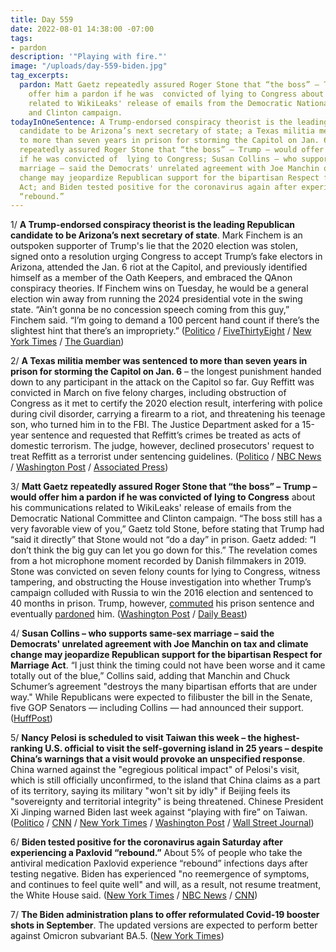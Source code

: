 ```yaml
---
title: Day 559
date: 2022-08-01 14:38:00 -07:00
tags:
- pardon
description: '"Playing with fire."'
image: "/uploads/day-559-biden.jpg"
tag_excerpts:
  pardon: Matt Gaetz repeatedly assured Roger Stone that “the boss” – Trump – would
    offer him a pardon if he was  convicted of lying to Congress about his communications
    related to WikiLeaks' release of emails from the Democratic National Committee
    and Clinton campaign.
todayInOneSentence: A Trump-endorsed conspiracy theorist is the leading Republican
  candidate to be Arizona’s next secretary of state; a Texas militia member was sentenced
  to more than seven years in prison for storming the Capitol on Jan. 6; Matt Gaetz
  repeatedly assured Roger Stone that “the boss” – Trump – would offer him a pardon
  if he was convicted of  lying to Congress; Susan Collins – who supports same-sex
  marriage – said the Democrats' unrelated agreement with Joe Manchin on tax and climate
  change may jeopardize Republican support for the bipartisan Respect for Marriage
  Act; and Biden tested positive for the coronavirus again after experiencing a Paxlovid
  “rebound.”
---
```


1/ **A Trump-endorsed conspiracy theorist is the leading Republican candidate to be Arizona’s next secretary of state**. Mark Finchem is an outspoken supporter of Trump's lie that the 2020 election was stolen, signed onto a resolution urging Congress to accept Trump’s fake electors in Arizona, attended the Jan. 6 riot at the Capitol, and previously identified himself as a member of the Oath Keepers, and embraced the QAnon conspiracy theories. If Finchem wins on Tuesday, he would be a general election win away from running the 2024 presidential vote in the swing state. “Ain’t gonna be no concession speech coming from this guy,” Finchem said. “I’m going to demand a 100 percent hand count if there’s the slightest hint that there’s an impropriety.” ([Politico](https://www.politico.com/news/2022/08/01/trump-arizona-finchem-secretary-state-00048879) / [FiveThirtyEight](https://fivethirtyeight.com/features/how-far-right-will-republican-primary-voters-go-in-arizona-and-missouri/) / [New York Times](https://www.nytimes.com/2022/08/01/us/politics/mark-finchem-arizona-elections.html) / [The Guardian](https://www.theguardian.com/us-news/2022/aug/01/arizona-republicans-kari-lake-mark-finchem))

2/ **A Texas militia member was sentenced to more than seven years in prison for storming the Capitol on Jan. 6** – the longest punishment handed down to any participant in the attack on the Capitol so far. Guy Reffitt was convicted in March on five felony charges, including obstruction of Congress as it met to certify the 2020 election result, interfering with police during civil disorder, carrying a firearm to a riot, and threatening his teenage son, who turned him in to the FBI. The Justice Department asked for a 15-year sentence and requested that Reffitt’s crimes be treated as acts of domestic terrorism. The judge, however, declined prosecutors' request to treat Reffitt as a terrorist under sentencing guidelines. ([Politico](https://www.politico.com/news/2022/08/01/jan-6-terrorism-sentencing-penalty-00048922) / [NBC News](https://www.nbcnews.com/politics/justice-department/capitol-rioter-guy-reffitt-gets-longest-jan-6-sentence-no-terrorism-en-rcna40664) / [Washington Post](https://www.washingtonpost.com/dc-md-va/2022/08/01/reffitt-sentence-jan6/) / [Associated Press](https://apnews.com/article/capitol-siege-prisons-donald-trump-texas-nancy-pelosi-5da51545567da3def6dc9596902edf7e))

3/ **Matt Gaetz repeatedly assured Roger Stone that “the boss” – Trump – would offer him a pardon if he was  convicted of  lying to Congress** about his communications related to WikiLeaks' release of emails from the Democratic National Committee and Clinton campaign. “The boss still has a very favorable view of you,” Gaetz told Stone, before stating that Trump had “said it directly” that Stone would not “do a day” in prison. Gaetz added: “I don’t think the big guy can let you go down for this.” The revelation comes from a hot microphone moment recorded by Danish filmmakers in 2019. Stone was convicted on seven felony counts for lying to Congress, witness tampering, and obstructing the House investigation into whether Trump’s campaign colluded with Russia to win the 2016 election and sentenced to 40 months in prison. Trump, however, [commuted](https://whatthefuckjusthappenedtoday.com/2020/07/13/day-1271/#4-trump-commuted-roger-stone%E2%80%99s-jail) his prison sentence and eventually [pardoned](https://whatthefuckjusthappenedtoday.com/2020/12/29/day-1440/#5-trump-issued-26-new-pardons-includ) him. ([Washington Post](https://www.washingtonpost.com/investigations/2022/07/30/roger-stone-matt-gaetz-pardon-mueller/) / [Daily Beast](https://www.thedailybeast.com/matt-gaetz-caught-on-hot-mic-assuring-roger-stone-of-pardon-by-donald-trump))

4/ **Susan Collins – who supports same-sex marriage – said the Democrats' unrelated agreement with Joe Manchin on tax and climate change may jeopardize Republican support for the bipartisan Respect for Marriage Act**. “I just think the timing could not have been worse and it came totally out of the blue,” Collins said, adding that Manchin and Chuck Schumer’s agreement "destroys the many bipartisan efforts that are under way." While Republicans were expected to filibuster the bill in the Senate, five GOP Senators — including Collins — had announced their support. ([HuffPost](https://www.huffpost.com/entry/collins-same-sex-marriage_n_62e2d05ae4b0d0ea9b751b87))

5/ **Nancy Pelosi is scheduled to visit Taiwan this week – the highest-ranking U.S. official to visit the self-governing island in 25 years – despite China’s warnings that a visit would provoke an unspecified response**. China warned against the "egregious political impact" of Pelosi's visit, which is still officially unconfirmed, to the island that China claims as a part of its territory, saying its military "won't sit by idly" if Beijing feels its "sovereignty and territorial integrity" is being threatened. Chinese President Xi Jinping warned Biden last week against “playing with fire” on Taiwan. ([Politico](https://www.politico.com/news/2022/08/01/pelosi-taiwan-xi-biden-china-00048940) / [CNN](https://www.cnn.com/2022/08/01/politics/nancy-pelosi-taiwan-visit/index.html) / [New York Times](https://www.nytimes.com/2022/07/31/world/asia/pelosi-taiwan-china.html) / [Washington Post](https://www.washingtonpost.com/world/2022/08/01/taiwan-nancy-pelosi-china-military/) / [Wall Street Journal](https://www.wsj.com/articles/nancy-pelosi-begins-asian-tour-in-singapore-as-china-again-warns-against-visiting-taiwan-11659358264?mod=djemalertNEWS))

6/ **Biden tested positive for the coronavirus again Saturday  after experiencing a Paxlovid “rebound.”** About 5% of people who take the antiviral medication Paxlovid experience “rebound” infections days after testing negative. Biden has experienced "no reemergence of symptoms, and continues to feel quite well" and will, as a result, not resume treatment, the White House said. ([New York Times](https://www.nytimes.com/2022/07/30/us/politics/biden-covid-positive.html) / [NBC News](https://www.nbcnews.com/politics/joe-biden/biden-tests-positive-covid-paxlovid-rebound-doctor-says-rcna40791) / [CNN](https://www.cnn.com/2022/07/30/politics/joe-biden-covid-19-positive/index.html))

7/ **The Biden administration plans to offer reformulated Covid-19 booster shots in September**. The updated versions are expected to perform better against Omicron subvariant BA.5. ([New York Times](https://www.nytimes.com/2022/07/28/us/politics/covid-booster-shots.html))